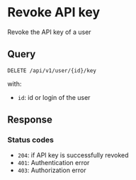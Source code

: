 # Revoke API key

Revoke the API key of a user

## Query

```plain
DELETE /api/v1/user/{id}/key
```

with:

- `id`: id or login of the user

## Response

### Status codes

- `204`: if API key is successfully revoked
- `401`: Authentication error
- `403`: Authorization error